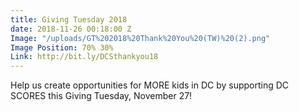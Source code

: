 ```yaml
---
title: Giving Tuesday 2018
date: 2018-11-26 00:18:00 Z
Image: "/uploads/GT%202018%20Thank%20You%20(TW)%20(2).png"
Image Position: 70% 30%
Link: http://bit.ly/DCSthankyou18
---
```


Help us create opportunities for MORE kids in DC by supporting DC SCORES this Giving Tuesday, November 27!